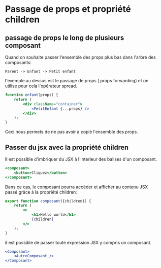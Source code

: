 # Passage de props et propriété children

## passage de props le long de plusieurs composant

Quand on souhaite passer l'ensemble des props plus bas dans l'arbre des composants:

```
Parent -> Enfant -> Petit enfant
```

l'exemple au dessus est le passage de props ( props forwarding) et on utilise pour cela l'opérateur spread.

```jsx
function enfant(props) {
    return (
        <div className="container">
            <PetitEnfant {...props} />
        </div>
    );
}
```

Ceci nous permets de ne pas avoir à copié l'ensemble des props.

## Passer du jsx avec la propriété children

Il est possible d'imbriquer du JSX à l'interieur des balises d'un composant.

```jsx
<composant>
    <button>Cliquez</button>
</composant>
```

Dans ce cas, le composant pourra accéder et afficher au contenu JSX passé grâce à la propriété children:
```jsx
export function composant({children}) {
    return (
        <>
            <h1>Hello world</h1>
            {children}
        </>
    );
}
```

il est possible de passer toute expression JSX y compris un composant.
```jsx
<Composant>
    <AutreComposant />
</Composant>
```